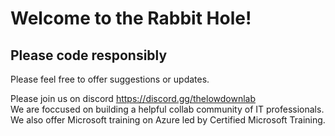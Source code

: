 # Welcome to the Rabbit Hole!

## Please code responsibly

  
  Please feel free to offer suggestions or updates. 
  
  
  Please join us on discord  https://discord.gg/thelowdownlab  
  We are foccused on building a helpful collab community of IT professionals.  We also offer Microsoft training on Azure led by Certified Microsoft Training. 
